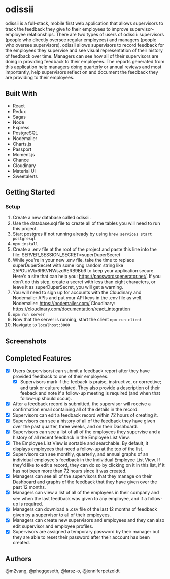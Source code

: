 # odissii
odissii is a full-stack, mobile first web application that allows supervisors to track the feedback they give to their employees to improve supervisor-employee relationships. There are two types of users of odissii: supervisors (people who directly oversee regular employees) and managers (people who oversee supervisors). odissii allows supervisors to record feedback for the employees they supervise and see visual representation of their history of feedback over time. Managers can see how all of their supervisors are doing in providing feedback to their employees. The reports generated from this application help managers doing quarterly or annual reviews and most importantly, help supervisors reflect on and document the feedback they are providing to their employees.  

## Built With
* React
* Redux
* Sagas
* Node
* Express
* PostgreSQL
* Nodemailer
* Charts.js
* Passport
* Moment.js
* Chance 
* Cloudinary
* Material UI
* Sweetalerts

## Getting Started
### Setup
1. Create a new database called odissii.
2. Use the database.sql file to create all of the tables you will need to run this project.
3. Start postgres if not running already by using ``brew services start postgresql``
4. ``npm install``
5. Create a .env file at the root of the project and paste this line into the file:
    SERVER_SESSION_SECRET=superDuperSecret
6. While you're in your new .env file, take the time to replace superDuperSecret with some long random string like 25POUbVtx6RKVNWszd9ERB9Bb6 to keep your application secure. Here's a site that can help you: https://passwordsgenerator.net/. If you don't do this step, create a secret with less than eight characters, or leave it as superDuperSecret, you will get a warning.
7. You will need to sign up for accounts with the Cloudinary and Nodemailer APIs and put your API keys in the .env file as well.
    Nodemailer: https://nodemailer.com/
    Cloudinary: https://cloudinary.com/documentation/react_integration 
8. ``npm run server``
9. Now that the server is running, start the client ``npm run client``
10. Navigate to ``localhost:3000``

## Screenshots

## Completed Features
- [x] Users (supervisors) can submit a feedback report after they have provided feedback to one of their employees. 
    - [x] Supervisors mark if the feeback is praise, instructive, or corrective; and task or culture related. They also provide a description of their feeback and note if a follow-up meeting is required (and when that follow-up should occur). 
- [x] After a feedback record is submitted, the supervisor will receive a confirmation email containing all of the details in the record. 
- [x] Supervisors can edit a feedback record within 72 hours of creating it. 
- [x] Supervisors can see a history of all of the feedback they have given over the past quarter, three weeks, and on their Dashboard. 
- [x] Supervisors can see a list of all of the employees they supervise and a history of all recent feedback in the Employee List View. 
- [x] The Employee List View is sortable and searchable. By default, it displays employees that need a follow-up at the top of the list.
- [x] Supervisors can see monthly, quarterly, and annual graphs of an individual employee's feedback in the Individual Employee List View. If they'd like to edit a record, they can do so by clicking on it in this list, if it has not been more than 72 hours since it was created.
- [x] Managers can see all of the supervisors that they manage on their Dashboard and graphs of the feedback that they have given over the past 12 months. 
- [x] Managers can view a list of all of the employees in their company and see when the last feedback was given to any employee, and if a follow-up is required.
- [x] Managers can download a .csv file of the last 12 months of feedback given by a supervisor to all of their employees.
- [x] Managers can create new supervisors and employees and they can also edit supervisor and employee profiles. 
- [x] Supervisors are assigned a temporary password by their manager but they are able to reset their password after their account has been created. 

## Authors
@m2vang, @pheggeseth, @larsz-o, @jenniferpetzoldt